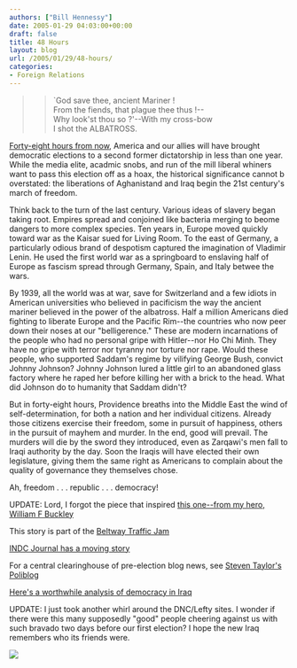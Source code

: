 ```yaml
---
authors: ["Bill Hennessy"]
date: 2005-01-29 04:03:00+00:00
draft: false
title: 48 Hours
layout: blog
url: /2005/01/29/48-hours/
categories:
- Foreign Relations
---
```


> 

> 
> > 

>> 
>> `God save thee, ancient Mariner !  
From the fiends, that plague thee thus !--  
Why look'st thou so ?'--With my cross-bow  
I shot the ALBATROSS. 
>> 
>> 
> 
> 




[Forty-eight hours from now](https://apnews.myway.com/article/20050129/D87TESCG0.html), America and our allies will have brought democratic elections to a second former dictatorship in less than one year. While the media elite, acadmic snobs, and run of the mill liberal whiners want to pass this election off as a hoax, the historical significance cannot b overstated: the liberations of Aghanistand and Iraq begin the 21st century's march of freedom. 




Think back to the turn of the last century. Various ideas of slavery began taking root. Empires spread and conjoined like bacteria merging to beome dangers to more complex species. Ten years in, Europe moved quickly toward war as the Kaisar sued for Living Room. To the east of Germany, a particularly odious brand of despotism captured the imagination of Vladimir Lenin. He used the first world war as a springboard to enslaving half of Europe as fascism spread through Germany, Spain, and Italy betwee the wars.




By 1939, all the world was at war, save for Switzerland and a few idiots in American universities who believed in pacificism the way the ancient mariner believed in the power of the albatross. Half a million Americans died fighting to liberate Europe and the Pacific Rim--the countries who now peer down their noses at our "belligerence." These are modern incarnations of the people who had no personal gripe with Hitler--nor Ho Chi Minh. They have no gripe with terror nor tyranny nor torture nor rape. Would these people, who supported Saddam's regime by vilifying George Bush, convict Johnny Johnson? Johnny Johnson lured a little girl to an abandoned glass factory where he raped her before killing her with a brick to the head. What did Johnson do to humanity that Saddam didn't?




But in forty-eight hours, Providence breaths into the Middle East the wind of self-determination, for both a nation and her individual citizens. Already those citizens exercise their freedom, some in pursuit of happiness, others in the pursuit of mayhem and murder. In the end, good will prevail. The murders will die by the sword they introduced, even as Zarqawi's men fall to Iraqi authority by the day. Soon the Iraqis will have elected their own legislature, giving them the same right as Americans to complain about the quality of governance they themselves chose.




Ah, freedom . . . republic . . . democracy!




UPDATE: Lord, I forgot the piece that inspired [this one--from my hero, William F Buckley](https://www.nationalreview.com/buckley/wfb200501281343.asp)




This story is part of the [Beltway Traffic Jam](https://www.outsidethebeltway.com/archives/9017)




[INDC Journal has a moving story](https://www.indcjournal.com/archives/001491.php)




For a central clearinghouse of pre-election blog news, see [Steven Taylor's Poliblog](https://www.poliblogger.com/index.php?p=6027)




[Here's a worthwhile analysis of democracy in Iraq](https://adeimantus.blogspot.com/2005/01/new-colonialist.html)




UPDATE: I just took another whirl around the DNC/Lefty sites. I wonder if there were this many supposedly "good" people cheering against us with such bravado two days before our first election? I hope the new Iraq remembers who its friends were.

![](https://blog.billhennessy.com/aggbug.aspx?PostID=955)

